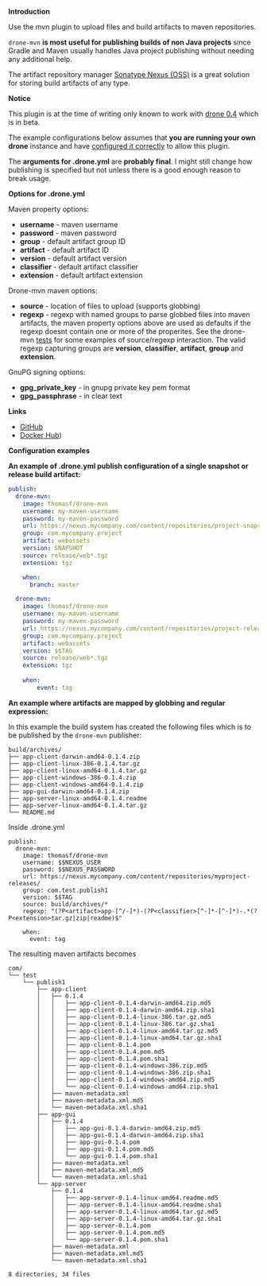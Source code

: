 **Introduction**

Use the mvn plugin to upload files and build artifacts to maven repositories.

`drone-mvn` **is most useful for publishing builds of non Java projects** since
Gradle and Maven usually handles Java project publishing without needing any
additional help.

The artifact repository manager
[Sonatype Nexus (OSS)](http://www.sonatype.org/nexus/) is a great solution for
storing build artifacts of any type.

**Notice**

This plugin is at the time of writing only known to work with
[drone 0.4](https://github.com/drone/drone) which is in beta.

The example configurations below assumes that **you are running your own
drone** instance and have
[configured it correctly](http://readme.drone.io/setup/plugins.html) to allow
this plugin.

The **arguments for .drone.yml** are **probably final**. I might still change how
publishing is specified but not unless there is a good enough reason to break
usage.


**Options for .drone.yml**

Maven property options:

* **username** - maven username
* **password** - maven password
* **group** - default artifact group ID
* **artifact** - default artifact ID
* **version** - default artifact version
* **classifier** - default artifact classifier
* **extension** - default artifact extension

Drone-mvn maven options:

* **source** - location of files to upload (supports globbing)
* **regexp** - regexp with named groups to parse globbed files into maven artifacts, the maven property options above are used as defaults if the regexp doesnt contain one or more of the properites. See the drone-mvn [tests](https://github.com/thomasf/drone-mvn/blob/694f52340274f3c6304aaa678bcead27761fcb76/mavendeploy/mavendeploy_test.go#L55) for some examples of source/regexp interaction. The valid regexp capturing groups are **version**, **classifier**,  **artifact**,  **group** and **extension**.

GnuPG signing options:

* **gpg_private_key** - in gnupg private key pem format
* **gpg_passphrase** - in clear text

**Links**

- [GitHub](https://github.com/thomasf/drone-mvn)
- [Docker Hub](https://hub.docker.com/r/thomasf/drone-mvn/))

**Configuration examples**

**An example of .drone.yml publish configuration of a single snapshot or release build artifact:**

```yaml
publish:
  drone-mvn:
    image: thomasf/drone-mvn
    username: my-maven-username
    password: my-maven-password
    url: https://nexus.mycompany.com/content/repositories/project-snapshots/
    group: com.mycompany.project
    artifact: webassets
    version: SNAPSHOT
    source: release/web*.tgz
    extension: tgz

    when:
      branch: master

  drone-mvn:
    image: thomasf/drone-mvn
    username: my-maven-username
    password: my-maven-password
    url: https://nexus.mycompany.com/content/repositories/project-releases/
    group: com.mycompany.project
    artifact: webassets
    version: $$TAG
    source: release/web*.tgz
    extension: tgz
    
    when:
        event: tag
```


**An example where artifacts are mapped by globbing and regular expression:**

In this example the build system has created the following files which is to be
published by the `drone-mvn` publisher:

```
build/archives/
├── app-client-darwin-amd64-0.1.4.zip
├── app-client-linux-386-0.1.4.tar.gz
├── app-client-linux-amd64-0.1.4.tar.gz
├── app-client-windows-386-0.1.4.zip
├── app-client-windows-amd64-0.1.4.zip
├── app-gui-darwin-amd64-0.1.4.zip
├── app-server-linux-amd64-0.1.4.readme
├── app-server-linux-amd64-0.1.4.tar.gz
└── README.md
```

Inside .drone.yml

```
publish:
  drone-mvn:
    image: thomasf/drone-mvn
    username: $$NEXUS_USER
    password: $$NEXUS_PASSWORD
    url: https://nexus.mycompany.com/content/repositories/myproject-releases/
    group: com.test.publish1
    version: $$TAG
    source: build/archives/*
    regexp: "(?P<artifact>app-[^/-]*)-(?P<classifier>[^-]*-[^-]*)-.*(?P<extension>tar.gz|zip|readme)$"

    when:
      event: tag

```

The resulting maven artifacts becomes

```
com/
└── test
    └── publish1
        ├── app-client
        │   ├── 0.1.4
        │   │   ├── app-client-0.1.4-darwin-amd64.zip.md5
        │   │   ├── app-client-0.1.4-darwin-amd64.zip.sha1
        │   │   ├── app-client-0.1.4-linux-386.tar.gz.md5
        │   │   ├── app-client-0.1.4-linux-386.tar.gz.sha1
        │   │   ├── app-client-0.1.4-linux-amd64.tar.gz.md5
        │   │   ├── app-client-0.1.4-linux-amd64.tar.gz.sha1
        │   │   ├── app-client-0.1.4.pom
        │   │   ├── app-client-0.1.4.pom.md5
        │   │   ├── app-client-0.1.4.pom.sha1
        │   │   ├── app-client-0.1.4-windows-386.zip.md5
        │   │   ├── app-client-0.1.4-windows-386.zip.sha1
        │   │   ├── app-client-0.1.4-windows-amd64.zip.md5
        │   │   └── app-client-0.1.4-windows-amd64.zip.sha1
        │   ├── maven-metadata.xml
        │   ├── maven-metadata.xml.md5
        │   └── maven-metadata.xml.sha1
        ├── app-gui
        │   ├── 0.1.4
        │   │   ├── app-gui-0.1.4-darwin-amd64.zip.md5
        │   │   ├── app-gui-0.1.4-darwin-amd64.zip.sha1
        │   │   ├── app-gui-0.1.4.pom
        │   │   ├── app-gui-0.1.4.pom.md5
        │   │   └── app-gui-0.1.4.pom.sha1
        │   ├── maven-metadata.xml
        │   ├── maven-metadata.xml.md5
        │   └── maven-metadata.xml.sha1
        └── app-server
            ├── 0.1.4
            │   ├── app-server-0.1.4-linux-amd64.readme.md5
            │   ├── app-server-0.1.4-linux-amd64.readme.sha1
            │   ├── app-server-0.1.4-linux-amd64.tar.gz.md5
            │   ├── app-server-0.1.4-linux-amd64.tar.gz.sha1
            │   ├── app-server-0.1.4.pom
            │   ├── app-server-0.1.4.pom.md5
            │   └── app-server-0.1.4.pom.sha1
            ├── maven-metadata.xml
            ├── maven-metadata.xml.md5
            └── maven-metadata.xml.sha1

8 directories, 34 files
```
